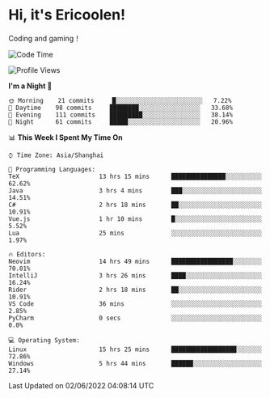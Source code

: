 # Hi, it's Ericoolen!
Coding and gaming！

<!--START_SECTION:waka-->
![Code Time](http://img.shields.io/badge/Code%20Time-301%20hrs%2036%20mins-blue)

![Profile Views](http://img.shields.io/badge/Profile%20Views-11-blue)

**I'm a Night 🦉** 

```text
🌞 Morning    21 commits     █░░░░░░░░░░░░░░░░░░░░░░░░   7.22% 
🌆 Daytime    98 commits     ████████░░░░░░░░░░░░░░░░░   33.68% 
🌃 Evening    111 commits    █████████░░░░░░░░░░░░░░░░   38.14% 
🌙 Night      61 commits     █████░░░░░░░░░░░░░░░░░░░░   20.96%

```


📊 **This Week I Spent My Time On** 

```text
⌚︎ Time Zone: Asia/Shanghai

💬 Programming Languages: 
TeX                      13 hrs 15 mins      ███████████████░░░░░░░░░░   62.62% 
Java                     3 hrs 4 mins        ███░░░░░░░░░░░░░░░░░░░░░░   14.51% 
C#                       2 hrs 18 mins       ██░░░░░░░░░░░░░░░░░░░░░░░   10.91% 
Vue.js                   1 hr 10 mins        █░░░░░░░░░░░░░░░░░░░░░░░░   5.52% 
Lua                      25 mins             ░░░░░░░░░░░░░░░░░░░░░░░░░   1.97%

🔥 Editors: 
Neovim                   14 hrs 49 mins      █████████████████░░░░░░░░   70.01% 
IntelliJ                 3 hrs 26 mins       ████░░░░░░░░░░░░░░░░░░░░░   16.24% 
Rider                    2 hrs 18 mins       ██░░░░░░░░░░░░░░░░░░░░░░░   10.91% 
VS Code                  36 mins             ░░░░░░░░░░░░░░░░░░░░░░░░░   2.85% 
PyCharm                  0 secs              ░░░░░░░░░░░░░░░░░░░░░░░░░   0.0%

💻 Operating System: 
Linux                    15 hrs 25 mins      ██████████████████░░░░░░░   72.86% 
Windows                  5 hrs 44 mins       ██████░░░░░░░░░░░░░░░░░░░   27.14%

```


 Last Updated on 02/06/2022 04:08:14 UTC
<!--END_SECTION:waka-->

